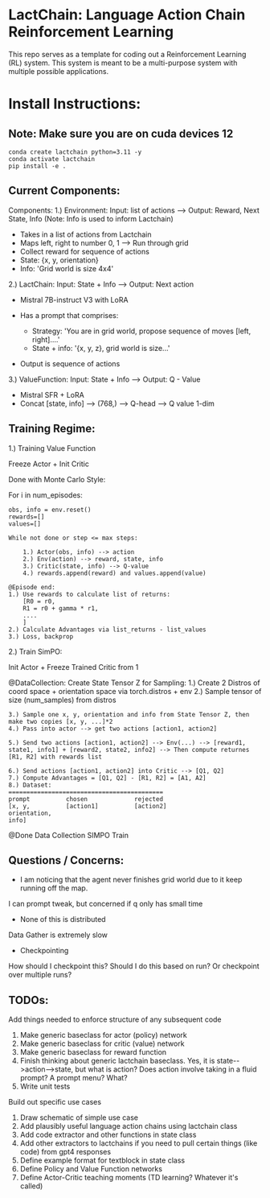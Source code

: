 # LactChain: Language Action Chain Reinforcement Learning

This repo serves as a template for coding out a Reinforcement Learning (RL) system. This system is meant to be a multi-purpose system with multiple possible applications.

# Install Instructions: 
## Note: Make sure you are on cuda devices 12

```
conda create lactchain python=3.11 -y
conda activate lactchain 
pip install -e .
```

## Current Components: 
Components: 
1.) Environment: 
Input: list of actions --> Output: Reward, Next State, Info (Note: Info is used to inform Lactchain)

- Takes in a list of actions from Lactchain 
- Maps left, right to number 0, 1 --> Run through grid 
- Collect reward for sequence of actions 
- State: {x, y, orientation}
- Info: 'Grid world is size 4x4'

2.) LactChain: 
Input: State + Info --> Output: Next action

- Mistral 7B-instruct V3 with LoRA 
- Has a prompt that comprises: 
    - Strategy: 'You are in grid world, propose sequence of moves [left, right]....'
    - State + info: '{x, y, z}, grid world is size...'

- Output is sequence of actions 

3.) ValueFunction: 
Input: State + Info --> Output: Q - Value 

- Mistral SFR + LoRA 
- Concat [state, info] --> (768,) --> Q-head --> Q value 1-dim

## Training Regime: 
1.) Training Value Function

Freeze Actor + Init Critic

Done with Monte Carlo Style: 

For i in num_episodes: 

    obs, info = env.reset()
    rewards=[]
    values=[]

    While not done or step <= max steps: 

        1.) Actor(obs, info) --> action
        2.) Env(action) --> reward, state, info 
        3.) Critic(state, info) --> Q-value 
        4.) rewards.append(reward) and values.append(value)

    @Episode end: 
    1.) Use rewards to calculate list of returns: 
        [R0 = r0, 
        R1 = r0 + gamma * r1, 
        ....
        ]
    2.) Calculate Advantages via list_returns - list_values 
    3.) Loss, backprop 


2.) Train SimPO: 

Init Actor + Freeze Trained Critic from 1

@DataCollection: 
    Create State Tensor Z for Sampling:
    1.) Create 2 Distros of coord space + orientation space via torch.distros + env
    2.) Sample tensor of size (num_samples) from distros

    3.) Sample one x, y, orientation and info from State Tensor Z, then make two copies [x, y, ...]*2
    4.) Pass into actor --> get two actions [action1, action2]

    5.) Send two actions [action1, action2] --> Env(...) --> [reward1, state1, info1] + [reward2, state2, info2] --> Then compute returnes [R1, R2] with rewards list

    6.) Send actions [action1, action2] into Critic --> [Q1, Q2]
    7.) Compute Advantages = [Q1, Q2] - [R1, R2] = [A1, A2]
    8.) Dataset: 
    ===========================================
    prompt          chosen             rejected
    [x, y,          [action1]          [action2]
    orientation, 
    info]

@Done Data Collection 
SIMPO Train 


## Questions / Concerns: 

- I am noticing that the agent never finishes grid world due to it keep running off the map. 

I can prompt tweak, but concerned if q only has small time 

- None of this is distributed 

Data Gather is extremely slow 

- Checkpointing 

How should I checkpoint this? Should I do this based on run? Or checkpoint over multiple runs?

## TODOs:

Add things needed to enforce structure of any subsequent code
1. Make generic baseclass for actor (policy) network
2. Make generic baseclass for critic (value) network
3. Make generic baseclass for reward function
4. Finish thinking about generic lactchain baseclass. Yes, it is state-->action-->state, but what is action? Does action involve taking in a fluid prompt? A prompt menu? What?
5. Write unit tests

Build out specific use cases
1. Draw schematic of simple use case
2. Add plausibly useful language action chains using lactchain class
3. Add code extractor and other functions in state class
4. Add other extractors to lactchains if you need to pull certain things (like code) from gpt4 responses
5. Define example format for textblock in state class
6. Define Policy and Value Function networks
7. Define Actor-Critic teaching moments (TD learning? Whatever it's called)



